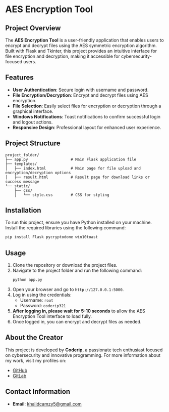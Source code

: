 # AES Encryption Tool

## Project Overview
The **AES Encryption Tool** is a user-friendly application that enables users to encrypt and decrypt files using the AES symmetric encryption algorithm. Built with Flask and Tkinter, this project provides an intuitive interface for file encryption and decryption, making it accessible for cybersecurity-focused users.

## Features
- **User Authentication**: Secure login with username and password.
- **File Encryption/Decryption**: Encrypt and decrypt files using AES encryption.
- **File Selection**: Easily select files for encryption or decryption through a graphical interface.
- **Windows Notifications**: Toast notifications to confirm successful login and logout actions.
- **Responsive Design**: Professional layout for enhanced user experience.

## Project Structure
```
project_folder/
├── app.py                   # Main Flask application file
├── templates/
│   ├── index.html           # Main page for file upload and encryption/decryption options
│   ├── result.html          # Result page for download links or success message
└── static/
    ├── css/
    │   └── style.css        # CSS for styling
```

## Installation
To run this project, ensure you have Python installed on your machine. Install the required libraries using the following command:

```bash
pip install Flask pycryptodome win10toast
```

## Usage
1. Clone the repository or download the project files.
2. Navigate to the project folder and run the following command:
   ```bash
   python app.py
   ```
3. Open your browser and go to `http://127.0.0.1:5000`.
4. Log in using the credentials:
   - Username: `root`
   - Password: `coderip321`
5. **After logging in, please wait for 5-10 seconds** to allow the AES Encryption Tool interface to load fully.
6. Once logged in, you can encrypt and decrypt files as needed.

## About the Creator
This project is developed by **Coderip**, a passionate tech enthusiast focused on cybersecurity and innovative programming. For more information about my work, visit my profiles on:
- [GitHub](https://github.com/coderip321)
- [GitLab](https://gitlab.com/coderip320)

## Contact Information
- **Email**: khalidcamzy5@gmail.com
